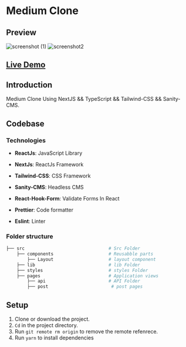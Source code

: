 # Medium Clone

## Preview

![screenshot (1)](https://user-images.githubusercontent.com/88515844/154291805-b3db9d4c-1386-4f9f-8a76-bee245ba60e6.png)
![screenshot2](https://user-images.githubusercontent.com/88515844/154291796-c1f2eaa4-3e64-4a1b-a52c-87f78b776886.png)

## **[Live Demo](https://foodo-landing-page-avy.vercel.app/)**

## Introduction

Medium Clone Using NextJS && TypeScript && Tailwind-CSS && Sanity-CMS.

## Codebase

### Technologies

- **ReactJs**: JavaScript Library

- **NextJs**: ReactJs Framework

- **Tailwind-CSS**: CSS Framework

- **Sanity-CMS**: Headless CMS

- **React-Hook-Form**: Validate Forms In React

- **Prettier**: Code formatter

- **Eslint**: Linter

### Folder structure

```sh
├── src                                # Src Folder
    ├── components                     # Reusabble parts
        ├── Layout                     # layout component
    ├── lib                            # lib Folder
    ├── styles                         # styles Folder
    ├── pages                          # Application views
        ├── api                        # API Folder
        ├── post                        # post pages
```

## Setup

1. Clone or download the project.
2. `Cd` in the project directory.
3. Run `git remote rm origin` to remove the remote refenrece.
4. Run `yarn` to install dependencies
